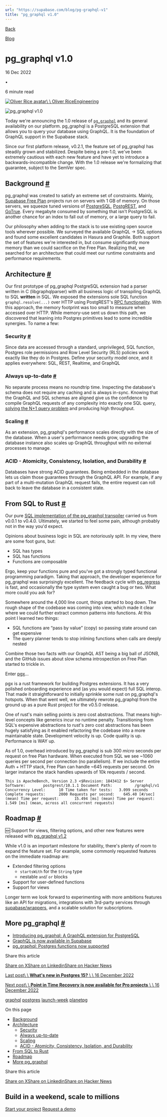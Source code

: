 ```yaml
---
url: "https://supabase.com/blog/pg-graphql-v1"
title: "pg_graphql v1.0"
---
```


[Back](https://supabase.com/blog)

[Blog](https://supabase.com/blog)

# pg\_graphql v1.0

16 Dec 2022

•

6 minute read

[![Oliver Rice avatar](https://supabase.com/_next/image?url=https%3A%2F%2Fgithub.com%2Folirice.png&w=96&q=75&dpl=dpl_7FY8EmFQ6G3YqautJ4Fvh1viLnvu)\\
\\
Oliver RiceEngineering](https://github.com/olirice)

![pg_graphql v1.0](https://supabase.com/_next/image?url=%2Fimages%2Fblog%2Flaunch-week-6%2Fpggraphql%2Fog-pg-graphql.png&w=3840&q=100&dpl=dpl_7FY8EmFQ6G3YqautJ4Fvh1viLnvu)

Today we're announcing the 1.0 release of [`pg_graphql`](https://github.com/supabase/pg_graphql) and its general availability on our platform. pg\_graphql is a PostgreSQL extension that allows you to query your database using GraphQL. It is the foundation of GraphQL support in the Supabase stack.

Since our first platform release, v0.2.1, the feature set of pg\_graphql has steadily grown and stabilized. Despite being a pre-1.0, we've been extremely cautious with each new feature and have yet to introduce a backwards-incompatible change. With the 1.0 release we're formalizing that guarantee, subject to the SemVer spec.

## Background [\#](https://supabase.com/blog/pg-graphql-v1\#background)

pg\_graphql was created to satisfy an extreme set of constraints. Mainly, [Supabase Free Plan](https://supabase.com/pricing) projects run on servers with 1 GB of memory. On those servers, we squeeze tuned versions of [PostgreSQL](https://github.com/supabase/postgres), [PostgREST](https://postgrest.org/en/stable/), and [GoTrue](https://github.com/supabase/gotrue). Every megabyte consumed by something that isn't PostgreSQL is another chance for an index to fall out of memory, or a large query to fail.

Our philosophy when adding to the stack is to use existing open source tools wherever possible. We surveyed the available GraphQL → SQL options and found some excellent candidates in Hasura and Graphile. Both support the set of features we're interested in, but consume significantly more memory than we could sacrifice on the Free Plan. Realizing that, we searched for an architecture that could meet our runtime constraints and performance requirements.

## Architecture [\#](https://supabase.com/blog/pg-graphql-v1\#architecture)

Our first prototype of pg\_graphql PostgreSQL extension had a parser written in C (libgraphqlparser) with all business logic of transpiling GraphQL to SQL **written** in SQL. We exposed the extensions sole SQL function `graphql.resolve(...)` over HTTP using PostgREST's [RPC functionality](https://postgrest.org/en/stable/api.html#s-procs). With this approach, the memory footprint was too small to measure when accessed over HTTP. While memory-use sent us down this path, we discovered that leaning into Postgres primitives lead to some incredible synergies. To name a few:

### Security [\#](https://supabase.com/blog/pg-graphql-v1\#security)

Since data are accessed through a standard, unprivileged, SQL function, Postgres role permissions and Row Level Security (RLS) policies work exactly like they do in Postgres. Define your security model once, and it applies everywhere: SQL, REST, Realtime, and GraphQL

### Always up-to-date [\#](https://supabase.com/blog/pg-graphql-v1\#always-up-to-date)

No separate process means no roundtrip time. Inspecting the database's schema does not require any caching and is always in-sync. Knowing that the GraphQL and SQL schemas are aligned give us the confidence to compile GraphQL requests of any complexity into exactly one SQL query, [solving the N+1 query problem](https://medium.com/the-marcy-lab-school/what-is-the-n-1-problem-in-graphql-dd4921cb3c1a) and producing high throughput.

### Scaling [\#](https://supabase.com/blog/pg-graphql-v1\#scaling)

As an extension, pg\_graphql's performance scales directly with the size of the database. When a user's performance needs grow, upgrading the database instance also scales up GraphQL throughput with no external processes to manage.

### ACID - Atomicity, Consistency, Isolation, and Durability [\#](https://supabase.com/blog/pg-graphql-v1\#acid---atomicity-consistency-isolation-and-durability)

Databases have strong ACID guarantees. Being embedded in the database lets us claim those guarantees through the GraphQL API. For example, if any part of a multi-mutation GraphQL request fails, the entire request can roll back to leave the database in a consistent state.

## From SQL to Rust [\#](https://supabase.com/blog/pg-graphql-v1\#from-sql-to-rust)

Our pure [SQL implementation of the pg\_graphql transpiler](https://github.com/supabase/pg_graphql/blob/bd0283718abaf329d98c69808f862594e9df5edc/pg_graphql--0.4.0.sql) carried us from v0.0.1 to v0.4.0. Ultimately, we started to feel some pain, although probably not in the way you'd expect.

Opinions about business logic in SQL are notoriously split. In my view, there are some foot guns, but:

- SQL has types
- SQL has functions
- Functions are composable

Ergo, keep your functions pure and you've got a strongly typed functional programming paradigm. Taking that approach, the developer experience for pg\_graphql was surprisingly excellent. The feedback cycle with [pg\_regress](https://www.postgresql.org/docs/9.1/regress.html) is fast, and occasionally the type system even caught a bug or two. What more could you ask for?

Somewhere around the 4,000 line count, things started to bog down. The rough shape of the codebase was coming into view, which made it clear where we could further extract common patterns into functions. At this point I learned two things:

- SQL functions are “pass by value” (copy) so passing state around can get expensive
- The query planner tends to stop inlining functions when calls are deeply nested

Combine those two facts with our GraphQL AST being a big ball of JSONB, and the GitHub issues about slow schema introspection on Free Plan started to trickle in.

Enter [pgx](https://github.com/tcdi/pgx)…

pgx is a rust framework for building Postgres extensions. It has a very polished onboarding experience and (as you would expect) full SQL interop. That made it straightforward to initially sprinkle some rust on pg\_graphql's hotspots. When that went well, we ultimately rewrote pg\_graphql from the ground up as a pure Rust project for the v0.5.0 release.

One of rust's main selling points is zero cost abstractions. That means high-level concepts like generics incur no runtime penalty. Transitioning from SQL's expensive abstractions to rust's zero cost abstractions has been hugely satisfying as it enabled refactoring the codebase into a more maintainable state. Development velocity is up. Code quality is up. Performance is WAY up.

As of 1.0, overhead introduced by pg\_graphql is sub 300 _micro_ seconds per request on free Plan hardware. When executed from SQL we see ~1060 queries per second per connection (no parallelism). If we include the entire Auth + HTTP stack, Free Plan can handle ~645 requests per second. On larger instance the stack handles upwards of 10k requests / second.

`
This is ApacheBench, Version 2.3 <$Revision: 1843412 $>
Server Software:        postgrest/10.1.1
Document Path:          /graphql/v1
Concurrency Level:      10
Time taken for tests:   3.099 seconds
Complete requests:      2000
Requests per second:    645.40 [#/sec] (mean)
Time per request:       15.494 [ms] (mean)
Time per request:       1.549 [ms] (mean, across all concurrent requests)
`

## Roadmap [\#](https://supabase.com/blog/pg-graphql-v1\#roadmap)

🆕 Support for views, filtering options, and other new features were released with [pg\_graphql v1.2](https://supabase.com/blog/whats-new-in-pg-graphql-v1-2)

While v1.0 is an important milestone for stability, there's plenty of room to expand the feature set. For example, some commonly requested features on the immediate roadmap are:

- Extended filtering options
  - `startsWith` for the `String` type
  - nestable `and`/ `or` blocks
- Support for user-defined functions
- Support for views

Longer term we look forward to experimenting with more ambitions features like an API for migrations, integrations with 3rd-party services through [supabase/wrappers](https://github.com/supabase/wrappers), and a scalable solution for subscriptions.

## More pg\_graphql [\#](https://supabase.com/blog/pg-graphql-v1\#more-pg_graphql)

- [Introducing pg\_graphql: A GraphQL extension for PostgreSQL](https://supabase.com/blog/pg-graphql)
- [GraphQL is now available in Supabase](https://supabase.com/blog/graphql-now-available)
- [pg\_graphql: Postgres functions now supported](https://supabase.com/blog/pg-graphql-postgres-functions)

Share this article

[Share on X](https://twitter.com/intent/tweet?url=https%3A%2F%2Fsupabase.com%2Fblog%2Fpg-graphql-v1&text=pg_graphql%20v1.0)[Share on Linkedin](https://www.linkedin.com/shareArticle?url=https%3A%2F%2Fsupabase.com%2Fblog%2Fpg-graphql-v1&text=pg_graphql%20v1.0)[Share on Hacker News](https://news.ycombinator.com/submitlink?u=https%3A%2F%2Fsupabase.com%2Fblog%2Fpg-graphql-v1&t=pg_graphql%20v1.0)

[Last post\\
\\
**What's new in Postgres 15?** \\
\\
16 December 2022](https://supabase.com/blog/new-in-postgres-15)

[Next post\\
\\
**Point in Time Recovery is now available for Pro projects** \\
\\
16 December 2022](https://supabase.com/blog/postgres-point-in-time-recovery)

[graphql](https://supabase.com/blog/tags/graphql) [postgres](https://supabase.com/blog/tags/postgres) [launch-week](https://supabase.com/blog/tags/launch-week) [planetpg](https://supabase.com/blog/tags/planetpg)

On this page

- [Background](https://supabase.com/blog/pg-graphql-v1#background)
- [Architecture](https://supabase.com/blog/pg-graphql-v1#architecture)
  - [Security](https://supabase.com/blog/pg-graphql-v1#security)
  - [Always up-to-date](https://supabase.com/blog/pg-graphql-v1#always-up-to-date)
  - [Scaling](https://supabase.com/blog/pg-graphql-v1#scaling)
  - [ACID - Atomicity, Consistency, Isolation, and Durability](https://supabase.com/blog/pg-graphql-v1#acid---atomicity-consistency-isolation-and-durability)
- [From SQL to Rust](https://supabase.com/blog/pg-graphql-v1#from-sql-to-rust)
- [Roadmap](https://supabase.com/blog/pg-graphql-v1#roadmap)
- [More pg\_graphql](https://supabase.com/blog/pg-graphql-v1#more-pg_graphql)

Share this article

[Share on X](https://twitter.com/intent/tweet?url=https%3A%2F%2Fsupabase.com%2Fblog%2Fpg-graphql-v1&text=pg_graphql%20v1.0)[Share on Linkedin](https://www.linkedin.com/shareArticle?url=https%3A%2F%2Fsupabase.com%2Fblog%2Fpg-graphql-v1&text=pg_graphql%20v1.0)[Share on Hacker News](https://news.ycombinator.com/submitlink?u=https%3A%2F%2Fsupabase.com%2Fblog%2Fpg-graphql-v1&t=pg_graphql%20v1.0)

## Build in a weekend, scale to millions

[Start your project](https://supabase.com/dashboard) [Request a demo](https://supabase.com/contact/sales)